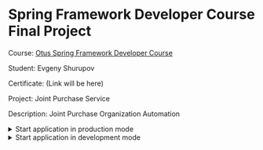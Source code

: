 # Spring Framework Developer Course Final Project

Course: [Otus Spring Framework Developer Course](https://otus.ru/lessons/javaspring/)

Student: Evgeny Shurupov

Certificate: (Link will be here)

Project: Joint Purchase Service

Description: Joint Purchase Organization Automation

<details>
  <summary>Start application in production mode</summary>

## Command to init/start
`docker-compose up -d`

## Command to stop
`docker-compose down`

</details>

<details>
  <summary>Start application in development mode</summary>

## Command to build backend (in root folder)
`mvn clean package`

## Command to prepare frontend (in `ui` folder)
`npm install && npm run build`

## Command to init/start database and backend (in root folder)
`docker-compose --file docker-compose-dev.yml up -d`

## Command to stop
`docker-compose down`
  
</details>